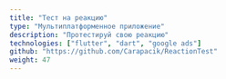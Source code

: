 ```yaml
---
title: "Тест на реакцию"
type: "Мультиплатформенное приложение"
description: "Протестируй свою реакцию"
technologies: ["flutter", "dart", "google ads"]
github: "https://github.com/Carapacik/ReactionTest"
weight: 47
---
```

